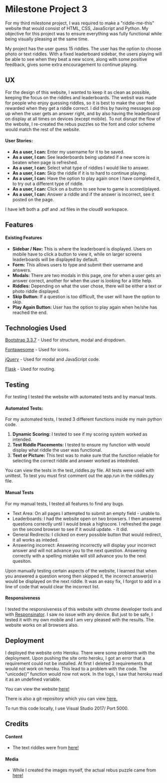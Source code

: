 # Milestone Project 3

For my third milestone project, I was required to make a "riddle-me-this" website that would consist of HTML, CSS, JavaScript and Python.
My objective for this project was to ensure everything was fully functional while being visually pleasing at the same time.

My project has the user guess 15 riddles. The user has the option to choose photo or text riddles. With a fixed leaderboard sidebar, the users
playing will be able to see when they beat a new score, along with some positive feedback, gives some extra encouragement to continue playing.

## UX

For the design of this website, I wanted to keep it as clean as possible, keeping the focus on the riddles and leaderboards. The websit was made
for people who enjoy guessing riddles, so it is best to make the user feel rewarded when they get a riddle correct. I did this by having messages
pop up when the user gets an answer right, and by also having the leaderboard on display at all times on devices (except mobile). To not disrupt
the flow of the website, I re-created the rebus puzzles so the font and color scheme would match the rest of the website.

#### User Stories:
- **As a user, I can:**  Enter my username for it to be saved. 
- **As a user, I can:**  See leaderboards being updated if a new score is beaten when page is refreshed.
- **As a user, I can:**  Select what type of riddles I would like to answer.
- **As a user, I can:**  Skip the riddle if it is to hard to continue playing.
- **As a user, I can:**  Have the option to play again once I have completed it, to try out a different type of riddle.
- **As a user, I can:**  Click on a button to see how to game is scored/played.
- **As a user, I can:** Answer a riddle and if the answer is incorrect, see it posted on the page.

I have left both a .pdf and .xd files in the cloud9 workspace.

## Features

#### Existing Features
- **Sidebar / Nav:** This is where the leaderboard is displayed. Users on mobile have to click a button to view it, while on larger screens leaderboards will be displayed by default.
- **Form:** This allows users to type and submit their username and answers.
- **Modals:** There are two modals in this page, one for when a user gets an answer correct, another for when the user is looking for a little help.
- **Riddles:** Depending on what the user chose, there will be either a text or photo riddle displayed.
- **Skip Button:** If a question is too difficult, the user will have the option to skip.
- **Play Again Button:** User has the option to play again when he/she has reached the end.

## Technologies Used

[Bootstrap 3.3.7](https://getbootstrap.com/docs/3.3/getting-started/) - Used for structure, modal and dropdown.

[Fontawesome](https://fontawesome.com/) - Used for icons.

[jQuery](https://code.jquery.com/) - Used for modal and JavaScript code.

[Flask](http://flask.pocoo.org/) - Used for routing.

## Testing

For testing I tested the website with automated tests and by manual tests. 

#### Automated Tests:
For my automated tests, I tested 3 different functions inside my main python code.
1. **Dynamic Scoring:** I tested to see if my scoring system worked as intended.
2. **Test Riddle Placements:** I tested to ensure my function with would display what riddle the user was functional.
3. **Text or Picture:** This test was to make sure that the function reliable for selecting the correct riddle and answer worked as intednded.

You can view the tests in the test_riddles.py file. All tests were used with unittest. To test you must first
comment out the app.run in the riddles.py file.

#### Manual Tests
For my manual tests, I tested all features to find any bugs.

- Text Area: On all pages I attempted to submit an empty field - unable to.
- Leaderboards: I had the website open on two browsers. I then answered questions correctly until I would break a highscore. I refreshed the page on the second browser to see if it would update. - It did.
- General Redirects: I clicked on every possible button that would redirect, it all works as inteded.
- Answering incorrect: Answering incorrectly will display your incorrect answer and will not advance you to the next question. Answering correctly with a spelling mistake will still advance you to the next quesiton.

Upon manually testing certain aspects of the website, I learned that when you answered a question wrong then skipped it, the incorrect answer(s)
would be displayed on the next riddle. It was an easy fix, I forgot to add in a line of code that would clear the incorrect list.

#### Responsiveness
I tested the responsiveness of this website with chrome developer tools and with [Responsinator](https://www.responsinator.com/). I saw no issue with any device. But just to be safe, I tested it 
with my own mobile and I am very pleased with the results. The website works on all browsers also.

## Deployment

I deployed the website onto Heroku. There were some problems with
the deployment. Upon pushing the site onto heroku, I got an error that a requirement could not be installed. At first I deleted 3 requirements
that would not work on heroku. This lead to a problem with the code. The "unicode()" function would now not work.
In the logs, I saw that heroku read it as an undefined variable. 

You can view the website [here!](https://khalem-milestone-project-3.herokuapp.com/)

There is also a git repository which you can view [here.](https://github.com/Khalem/Milestone-Project-3)

To run this code locally, I use Visual Studio 2017/ Port 5000.

## Credits

#### Content
 - The text riddles were from [here!](https://www.riddles.com/best-riddles)

#### Media
- While I created the images myself, the actual rebus puzzle came from [here!](https://www.news.com.au/technology/online/social/can-you-solve-these-word-riddles-take-the-quiz-to-see-how-many-catchphrasestyle-clues-you-can-get/news-story/962d532d4d7b0a131e74d7f9cc7fb138)


